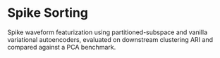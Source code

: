 # Spike Sorting

Spike waveform featurization using partitioned-subspace and vanilla variational autoencoders, evaluated on downstream clustering ARI and compared against a PCA benchmark.
